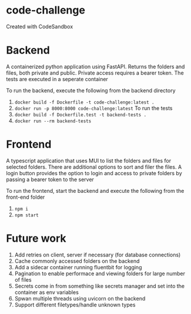 # code-challenge
Created with CodeSandbox

# Backend
A containerized python application using FastAPI. Returns the folders and files, both private and public. Private access requires a bearer token. The tests are executed in a seperate container

To run the backend, execute the following from the backend directory
1. `docker build -f Dockerfile -t code-challenge:latest .`
2. `docker run -p 8000:8000 code-challenge:latest`
To run the tests
1. `docker build -f Dockerfile.test -t backend-tests .`
2. `docker run --rm backend-tests`

# Frontend
A typescript application that uses MUI to list the folders and files for selected folders. There are additional options to sort and filer the files. A login button provides the option to login
and access to private folders by passing a bearer token to the server

To run the frontend, start the backend and execute the following from the front-end folder
1. `npm i`
2. `npm start`

# Future work
1. Add retries on client, server if necessary (for database connections)
2. Cache commonly accessed folders on the backend
3. Add a sidecar container running fluentbit for logging
4. Pagination to enable performace and viewing folders for large number of files
5. Secrets come in from something like secrets manager and set into the container as env variables
6. Spwan multiple threads using uvicorn on the backend
7. Support different filetypes/handle unknown types
